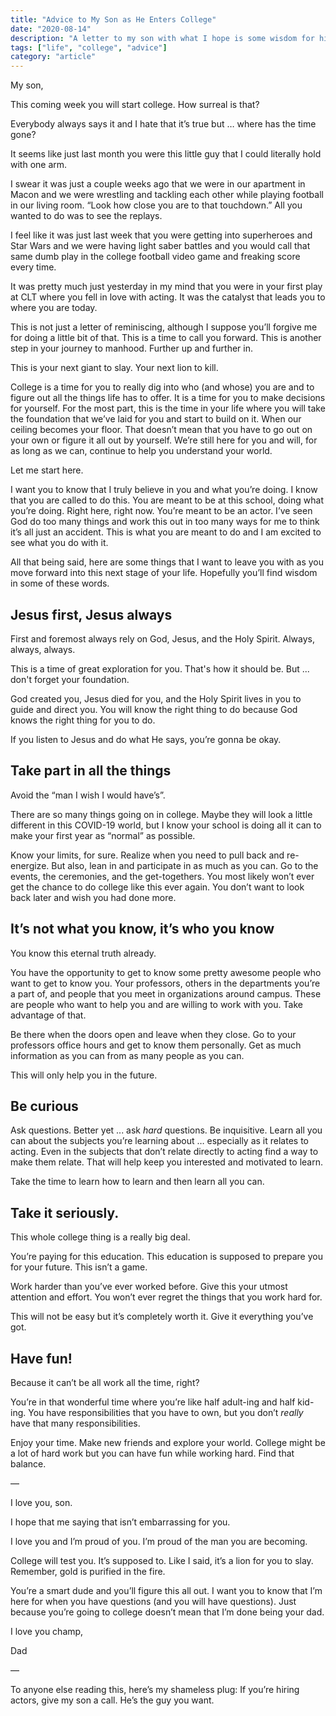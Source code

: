 ```yaml
---
title: "Advice to My Son as He Enters College"
date: "2020-08-14"
description: "A letter to my son with what I hope is some wisdom for his next days"
tags: ["life", "college", "advice"]
category: "article"
---
```


My son,

This coming week you will start college. How surreal is that? 

Everybody always says it and I hate that it’s true but … where has the time gone? 

It seems like just last month you were this little guy that I could literally hold with one arm. 

I swear it was just a couple weeks ago that we were in our apartment in Macon and we were wrestling and tackling each other while playing football in our living room. “Look how close you are to that touchdown.” All you wanted to do was to see the replays. 

I feel like it was just last week that you were getting into superheroes and Star Wars and we were having light saber battles and you would call that same dumb play in the college football video game and freaking score every time. 

It was pretty much just yesterday in my mind that you were in your first play at CLT where you fell in love with acting. It was the catalyst that leads you to where you are today.

This is not just a letter of reminiscing, although I suppose you’ll forgive me for doing a little bit of that. This is a time to call you forward. This is another step in your journey to manhood. Further up and further in. 

This is your next giant to slay. Your next lion to kill. 

College is a time for you to really dig into who (and whose) you are and to figure out all the things life has to offer. It is a time for you to make decisions for yourself. For the most part, this is the time in your life where you will take the foundation that we’ve laid for you and start to build on it. When our ceiling becomes your floor. That doesn’t mean that you have to go out on your own or figure it all out by yourself. We’re still here for you and will, for as long as we can, continue to help you understand your world.

Let me start here.

I want you to know that I truly believe in you and what you’re doing. I know that you are called to do this. You are meant to be at this school, doing what you’re doing. Right here, right now. You’re meant to be an actor. I’ve seen God do too many things and work this out in too many ways for me to think it’s all just an accident. This is what you are meant to do and I am excited to see what you do with it.

All that being said, here are some things that I want to leave you with as you move forward into this next stage of your life. Hopefully you’ll find wisdom in some of these words. 

## Jesus first, Jesus always
First and foremost always rely on God, Jesus, and the Holy Spirit. Always, always, always.

This is a time of great exploration for you. That's how it should be. But ... don't forget your foundation. 

God created you, Jesus died for you, and the Holy Spirit lives in you to guide and direct you. You will know the right thing to do because God knows the right thing for you to do. 

If you listen to Jesus and do what He says, you’re gonna be okay.

## Take part in all the things
Avoid the “man I wish I would have’s”.

There are so many things going on in college. Maybe they will look a little different in this COVID-19 world, but I know your school is doing all it can to make your first year as “normal” as possible. 

Know your limits, for sure. Realize when you need to pull back and re-energize. But also, lean in and participate in as much as you can. Go to the events, the ceremonies, and the get-togethers. You most likely won’t ever get the chance to do college like this ever again. You don’t want to look back later and wish you had done more.  

## It’s not what you know, it’s who you know
You know this eternal truth already.

You have the opportunity to get to know some pretty awesome people who want to get to know you. Your professors, others in the departments you’re a part of, and people that you meet in organizations around campus. These are people who want to help you and are willing to work with you. Take advantage of that.

Be there when the doors open and leave when they close. Go to your professors office hours and get to know them personally. Get as much information as you can from as many people as you can. 

This will only help you in the future.

## Be curious
Ask questions. Better yet ... ask _hard_ questions. Be inquisitive. Learn all you can about the subjects you’re learning about … especially as it relates to acting. Even in the subjects that don’t relate directly to acting find a way to make them relate. That will help keep you interested and motivated to learn.

Take the time to learn how to learn and then learn all you can. 

## Take it seriously.
This whole college thing is a really big deal. 

You’re paying for this education. This education is supposed to prepare you for your future. This isn’t a game. 

Work harder than you’ve ever worked before. Give this your utmost attention and effort. You won’t ever regret the things that you work hard for. 

This will not be easy but it’s completely worth it. Give it everything you’ve got.

## Have fun!
Because it can’t be all work all the time, right?

You’re in that wonderful time where you’re like half adult-ing and half kid-ing. You have responsibilities that you have to own, but you don’t _really_ have that many responsibilities.

Enjoy your time. Make new friends and explore your world. College might be a lot of hard work but you can have fun while working hard. Find that balance. 

—

I love you, son.

I hope that me saying that isn’t embarrassing for you. 

I love you and I’m proud of you. I’m proud of the man you are becoming. 

College will test you. It’s supposed to. Like I said, it’s a lion for you to slay. Remember, gold is purified in the fire. 

You’re a smart dude and you’ll figure this all out. I want you to know that I’m here for when you have questions (and you will have questions). Just because you’re going to college doesn’t mean that I’m done being your dad. 

I love you champ,

Dad

—

To anyone else reading this, here’s my shameless plug: If you’re hiring actors, give my son a call. He’s the guy you want.